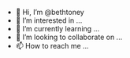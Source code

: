 - 👋 Hi, I’m @bethtoney
- 👀 I’m interested in ...
- 🌱 I’m currently learning ...
- 💞️ I’m looking to collaborate on ...
- 📫 How to reach me ...

<!---
bethtoney/bethtoney is a ✨ special ✨ repository because its `README.md` (this file) appears on your GitHub profile.
You can click the Preview link to take a look at your changes.
--->
